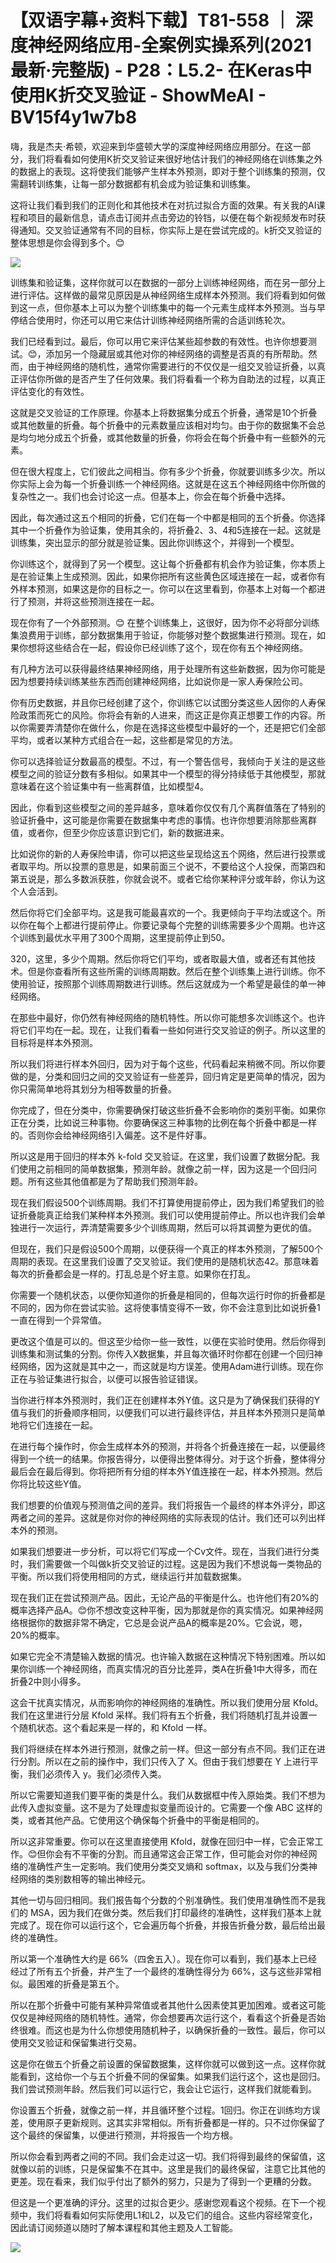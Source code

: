 # 【双语字幕+资料下载】T81-558 ｜ 深度神经网络应用-全案例实操系列(2021最新·完整版) - P28：L5.2- 在Keras中使用K折交叉验证 - ShowMeAI - BV15f4y1w7b8

嗨，我是杰夫·希顿，欢迎来到华盛顿大学的深度神经网络应用部分。在这一部分，我们将看看如何使用K折交叉验证来很好地估计我们的神经网络在训练集之外的数据上的表现。这将使我们能够产生样本外预测，即对于整个训练集的预测，仅需翻转训练集，让每一部分数据都有机会成为验证集和训练集。

这将让我们看到我们的正则化和其他技术在对抗过拟合方面的效果。有关我的AI课程和项目的最新信息，请点击订阅并点击旁边的铃铛，以便在每个新视频发布时获得通知。交叉验证通常有不同的目标，你实际上是在尝试完成的。k折交叉验证的整体思想是你会得到多个。😊

![](img/73e33bd6247dfcb56b27a81fcdc55ac1_1.png)

训练集和验证集，这样你就可以在数据的一部分上训练神经网络，而在另一部分上进行评估。这样做的最常见原因是从神经网络生成样本外预测。我们将看到如何做到这一点，但你基本上可以为整个训练集中的每一个元素生成样本外预测。当与早停结合使用时，你还可以用它来估计训练神经网络所需的合适训练轮次。

我们已经看到过。最后，你可以用它来评估某些超参数的有效性。也许你想要测试。😊，添加另一个隐藏层或其他对你的神经网络的调整是否真的有所帮助。然而，由于神经网络的随机性，通常你需要进行的不仅仅是一组交叉验证折叠，以真正评估你所做的是否产生了任何效果。我们将看看一个称为自助法的过程，以真正评估变化的有效性。

这就是交叉验证的工作原理。你基本上将数据集分成五个折叠，通常是10个折叠或其他数量的折叠。每个折叠中的元素数量应该相对均匀。由于你的数据集不会总是均匀地分成五个折叠，或其他数量的折叠，你将会在每个折叠中有一些额外的元素。

但在很大程度上，它们彼此之间相当。你有多少个折叠，你就要训练多少次。所以你实际上会为每一个折叠训练一个神经网络。这就是在这五个神经网络中你所做的复杂性之一。我们也会讨论这一点。但基本上，你会在每个折叠中选择。

因此，每次通过这五个相同的折叠，它们在每一个中都是相同的五个折叠。你选择其中一个折叠作为验证集，使用其余的，将折叠2、3、4和5连接在一起。这就是训练集，突出显示的部分就是验证集。因此你训练这个，并得到一个模型。

你训练这个，就得到了另一个模型。这让每个折叠都有机会作为验证集，你本质上是在验证集上生成预测。因此，如果你把所有这些黄色区域连接在一起，或者你有外样本预测，如果这是你的目标之一。你可以在这里看到，你基本上对每一个都进行了预测，并将这些预测连接在一起。

现在你有了一个外部预测。😊 在整个训练集上，这很好，因为你不必将部分训练集浪费用于训练，部分数据集用于验证，你能够对整个数据集进行预测。现在，如果你想将这些结合在一起，假设你已经训练了这个，现在你有五个神经网络。

有几种方法可以获得最终结果神经网络，用于处理所有这些新数据，因为你可能是因为想要持续训练某些东西而创建神经网络，比如说你是一家人寿保险公司。

你有历史数据，并且你已经创建了这个，你训练它以试图分类这些人因你的人寿保险政策而死亡的风险。你将会有新的人进来，而这正是你真正想要工作的内容。所以你需要弄清楚你在做什么，你是在选择这些模型中最好的一个，还是把它们全部平均，或者以某种方式组合在一起，这些都是常见的方法。

你可以选择验证分数最高的模型。不过，有一个警告信号，我倾向于关注的是这些模型之间的验证分数有多相似。如果其中一个模型的得分持续低于其他模型，那就意味着在这个验证集中有一些离群值，比如模型4。

因此，你看到这些模型之间的差异越多，意味着你仅仅有几个离群值落在了特别的验证折叠中，这可能是你需要在数据集中考虑的事情。也许你想要消除那些离群值，或者你，但至少你应该意识到它们，新的数据进来。

比如说你的新的人寿保险申请，你可以把这些呈现给这五个网络，然后进行投票或者取平均。所以投票的意思是，如果前面三个说不，不要给这个人投保，而第四和第五说是，那么多数派获胜，你就会说不。或者它给你某种评分或年龄，你认为这个人会活到。

然后你将它们全部平均。这是我可能最喜欢的一个。我更倾向于平均法或这个。所以你在每个上都进行提前停止。你要记录每个完整的训练需要多少个周期。也许这个训练到最优水平用了300个周期，这里提前停止到50。

320，这里，多少个周期。然后你将它们平均，或者取最大值，或者还有其他技术。但是你查看所有这些所需的训练周期数。然后在整个训练集上进行训练。你不使用验证，按照那个训练周期数进行训练。然后这就成为一个希望是最佳的单一神经网络。

在那些中最好，你仍然有神经网络的随机特性。所以你可能想多次训练这个。也许将它们平均在一起。现在，让我们看看一些如何进行交叉验证的例子。所以这里的目标将是样本外预测。

所以我们将进行样本外回归，因为对于每个这些，代码看起来稍微不同。所以你要做的是，分类和回归之间的交叉验证有一些差异，回归肯定是更简单的情况，因为你只需简单地将其划分为相等数量的折叠。

你完成了，但在分类中，你需要确保打破这些折叠不会影响你的类别平衡。如果你正在分类，比如说三种事物。你要确保这三种事物的比例在每个折叠中都是一样的。否则你会给神经网络引入偏差。这不是件好事。

所以这是用于回归的样本外 k-fold 交叉验证。在这里，我们设置了数据分配。我们使用之前相同的简单数据集，预测年龄。就像之前一样，因为这是一个回归问题。所有这些其他值都是为了帮助我们预测年龄。

现在我们假设500个训练周期。我们不打算使用提前停止，因为我们希望我们的验证折叠能真正给我们某种样本外预测。我们可以使用提前停止。所以也许我们会单独进行一次运行，弄清楚需要多少个训练周期，然后可以将其调整为更优的值。

但现在，我们只是假设500个周期，以便获得一个真正的样本外预测，了解500个周期的表现。在这里我们设置了交叉验证。我们使用的是随机状态42。那意味着每次的折叠都会是一样的。打乱总是个好主意。如果你在打乱。

你需要一个随机状态，以便你知道你的折叠是相同的，但每次运行时你的折叠都是不同的，因为你在尝试实验。这将使事情变得不一致，你不会注意到比如说折叠1一直在得到一个异常值。

更改这个值是可以的。但这至少给你一些一致性，以便在实验时使用。然后你得到训练集和测试集的分割。你传入X数据集，并且每次循环时你都在创建一个回归神经网络，因为这就是其中之一，而这就是均方误差。使用Adam进行训练。现在你正在与验证集进行拟合，以便可以报告验证错误。

当你进行样本外预测时，我们正在创建样本外Y值。这只是为了确保我们获得的Y值与我们的折叠顺序相同，以便我们可以进行最终评估，并且样本外预测只是简单地将它们连接在一起。

在进行每个操作时，你会生成样本外的预测，并将各个折叠连接在一起，以便最终得到一个统一的结果。你报告得分，以便得出整体得分。对于这个折叠，整体得分最后会在最后得到。你将把所有分组的样本外Y值连接在一起，样本外预测。然后你将比较这些Y值。

我们想要的价值观与预测值之间的差异。我们将报告一个最终的样本外评分，即这两者之间的差异。这就是你对你的神经网络的实际表现的估计。我们还可以列出样本外的预测。

如果我们想要进一步分析，可以将它们写成一个Cv文件。现在，当我们进行分类时，我们需要做一个叫做k折交叉验证的过程。这是因为我们不想说每一类物品的平衡。所以我们将使用相同的方式，继续运行并加载数据集。

现在我们正在尝试预测产品。因此，无论产品的平衡是什么。也许他们有20%的概率选择产品A。😊你不想改变这种平衡，因为那就是你的真实情况。如果神经网络根据你的数据非常不确定，它总是会说产品A的概率是20%。它会说，嗯，20%的概率。

如果它完全不清楚输入数据的情况。也许输入数据在这种情况下特别困难。所以如果你训练一个神经网络，而真实情况的百分比差异，类A在折叠1中大得多，而在折叠2中则小得多。

这会干扰真实情况，从而影响你的神经网络的准确性。所以我们使用分层 Kfold。我们在这里进行分层 Kfold 采样。我们将有五个折叠，我们将随机打乱并设置一个随机状态。这个看起来是一样的，和 Kfold 一样。

我们将继续在样本外进行预测，就像之前一样。但这一部分有点不同。我们正在进行分割。所以在之前的操作中，我们只传入了 X。但由于我们想要在 Y 上进行平衡，我们必须传入 y。我们必须传入类。

所以它需要知道我们要平衡的类是什么。我们从数据框中传入原始类。我们不想为此传入虚拟变量。这不是为了处理虚拟变量而设计的。它需要一个像 ABC 这样的类，或者其他产品。它使用这个确保每个折叠中的平衡是相同的。

所以这非常重要。你可以在这里直接使用 Kfold，就像在回归中一样，它会正常工作。😊但你会有不平衡的分割。而且通常这会正常工作，但可能会对你的神经网络的准确性产生一定影响。我们使用分类交叉熵和 softmax，以及与我们分类神经网络的类别数相等的输出神经元。

其他一切与回归相同。我们报告每个分数的个别准确性。我们使用准确性而不是我们的 MSA，因为我们在做分类。然后我们打印最终的准确性，这样我们基本上就完成了。现在你可以运行这个，它会遍历每个折叠，并报告折叠分数，最后给出最终的准确性。

所以第一个准确性大约是 66%（四舍五入）。现在你可以看到，我们基本上已经经过了所有五个折叠，并产生了一个最终的准确性得分为 66%，这与这些非常相似。最困难的折叠是第五个。

所以在那个折叠中可能有某种异常值或者其他什么因素使其更加困难。或者这可能仅仅是神经网络的随机特性。通常，你会想要再次运行这个，看看这个折叠是否始终很难。而这也是为什么你想使用随机种子，以确保折叠的一致性。最后，你可以使用交叉验证和保留集进行交易。

这是你在做五个折叠之前设置的保留数据集，这样你就可以做到这一点。这样你就能看到，这给你一个与五个折叠不同的保留集。如果我们运行这个，这也是回归。我们尝试预测年龄。然后我们可以运行它，我会让它运行，这样我们就能看到。

你设置五个折叠，就像之前一样，并且循环整个过程。1回归。你正在训练均方误差，使用原子更新规则。这其实非常相似。所有折叠都是一样的。只不过你保留了这个最终的保留集，以便进行预测，并将报告一个均方根。

所以你会看到两者之间的不同。我们会走过这一切。我们将得到最终的保留值，这就像以前的训练，只是保留集不在其中。这里是我们的最终保留，注意它比其他的更差。现在看来，我们似乎付出了额外的努力，只是为了得到一个更糟的分数。

但这是一个更准确的评分。这里的过拟合更少。感谢您观看这个视频。在下一个视频中，我们将看看如何实际使用L1和L2，以及它们的组合。这些内容经常变化，因此请订阅频道以随时了解本课程和其他主题及人工智能。

![](img/73e33bd6247dfcb56b27a81fcdc55ac1_3.png)
